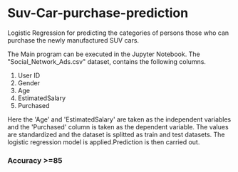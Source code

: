 # Suv-Car-purchase-prediction
Logistic Regression for predicting the categories of persons those who can purchase the newly manufactured SUV cars.

The Main program can be executed in the Jupyter Notebook.
The "Social_Network_Ads.csv" dataset, contains the following columns.
1. User ID
2. Gender
3. Age
4. EstimatedSalary
5. Purchased

Here the 'Age' and 'EstimatedSalary' are taken as the independent variables and the 'Purchased' column is taken as the dependent variable. 
The values are standardized and the dataset is splitted as train and test datasets.
The logistic regression model is applied.Prediction is then carried out.

### Accuracy >=85
